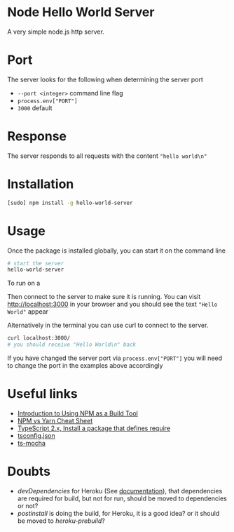 # Node Hello World Server

A very simple node.js http server.

# Port

The server looks for the following when determining the server port

* `--port <integer>` command line flag
* `process.env["PORT"]`
* `3000` default

# Response
The server responds to all requests with the content `"hello world\n"`

# Installation

```bash
[sudo] npm install -g hello-world-server
```

# Usage

Once the package is installed globally, you can start it on the command line

```bash
# start the server
hello-world-server
```

To run on a

Then connect to the server to make sure it is running. You can visit [http://localhost:3000](http://localhost:3000) in your browser and you should see the text `"Hello World"` appear

Alternatively in the terminal you can use curl to connect to the server.

```bash
curl localhost:3000/
# you should receive "Hello World\n" back
```

If you have changed the server port via `process.env["PORT"]` you will need to change the port in the examples above accordingly


# Useful links

* [Introduction to Using NPM as a Build Tool](https://medium.com/@dabit3/introduction-to-using-npm-as-a-build-tool-b41076f488b0)
* [NPM vs Yarn Cheat Sheet](https://shift.infinite.red/npm-vs-yarn-cheat-sheet-8755b092e5cc)
* [TypeScript 2.x, Install a package that defines require](http://stackoverflow.com/questions/31173738/typescript-getting-error-ts2304-cannot-find-name-require#answer-39401237)
* [tsconfig.json](https://www.typescriptlang.org/docs/handbook/tsconfig-json.html)
* [ts-mocha](https://github.com/piotrwitek/ts-mocha)

# Doubts

* _devDependencies_ for Heroku (See [documentation](https://devcenter.heroku.com/articles/nodejs-support)),
 that dependencies are required for build, but not for run, should be moved to dependencies or not?
 * _postinstall_ is doing the build, for Heroku, it is a good idea? or it should be moved to _heroku-prebuild_?
